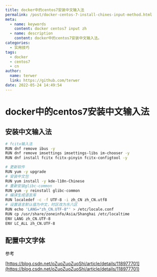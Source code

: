 ```yaml
---
title: docker中的centos7安装中文输入法
permalink: /post/docker-centos-7-install-chines-input-method.html
meta:
  - name: keywords
    content: docker centos7 input zh
  - name: description
    content: docker中的centos7安装中文输入法。
categories: 
  - 实用技巧
tags: 
  - docker
  - centos7
  - cn
author: 
  name: terwer
  link: https://github.com/terwer
date: 2022-05-24 14:49:54
---
```

# docker中的centos7安装中文输入法

## 安装中文输入法

```bash
# fcitx输入法
RUN dnf remove ibus -y
RUN dnf remove imsettings imsettings-libs im-chooser -y
RUN dnf install fcitx fcitx-pinyin fcitx-configtool -y

# 更新软件
RUN yum -y upgrade
# 安装中文包
RUN yum install -y kde-l10n-Chinese
# 重新安装glibc-common
RUN yum -y reinstall glibc-common
# 编译生成语言库
RUN localedef -c -f UTF-8 -i zh_CN zh_CN.utf8
# 设置语言默认值为中文，时区改为东八区
RUN echo 'LANG="zh_CN.UTF-8"' > /etc/locale.conf
RUN cp /usr/share/zoneinfo/Asia/Shanghai /etc/localtime
ENV LANG zh_CN.UTF-8
ENV LC_ALL zh_CN.UTF-8
```

## 配置中文字体

参考

[https://blog.csdn.net/oZuoZuoZuoShi/article/details/118977701](https://blog.csdn.net/oZuoZuoZuoShi/article/details/118977701)
